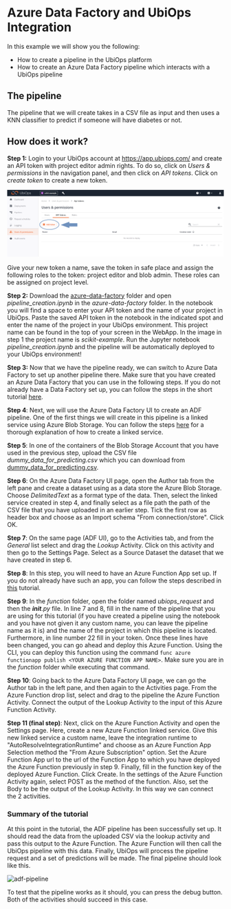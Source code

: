 # Azure Data Factory and UbiOps Integration

In this example we will show you the following:
- How to create a pipeline in the UbiOps platform
- How to create an Azure Data Factory pipeline which interacts with a UbiOps pipeline


## The pipeline

The pipeline that we will create takes in a CSV file as input and then uses a KNN classifier to predict if someone will have diabetes or not.


## How does it work?

**Step 1:** Login to your UbiOps account at https://app.ubiops.com/ and create an API token with project editor
admin rights. To do so, click on *Users & permissions* in the navigation panel, and then click on *API tokens*.
Click on *create token* to create a new token.

![Creating an API token](api_token_screenshot.png)

Give your new token a name, save the token in safe place and assign the following roles to the token: project editor and blob admin.
These roles can be assigned on project level.

**Step 2:** Download the [azure-data-factory](https://download-github.ubiops.com/#!/home?url=https://github.com/UbiOps/cookbook/tree/master/docs/azure-data-factory/azure-data-factory) folder and open *pipeline_creation.ipynb* in the *azure-data-factory* folder. In the notebook you will find a space
to enter your API token and the name of your project in UbiOps. Paste the saved API token in the notebook in the indicated spot
and enter the name of the project in your UbiOps environment. This project name can be found in the top of your screen in the
WebApp. In the image in step 1 the project name is *scikit-example*. Run the Jupyter notebook *pipeline_creation.ipynb* and the pipeline will be automatically deployed to your UbiOps environment!

**Step 3:** Now that we have the pipeline ready, we can switch to Azure Data Factory to set up another pipeline there.
Make sure that you have created an Azure Data Factory that you can use
in the following steps. If you do not already have a Data Factory set up, you can follow the steps in the short tutorial [here](https://docs.microsoft.com/en-us/azure/data-factory/quickstart-create-data-factory-portal#create-a-data-factory).

**Step 4**: Next, we will use the Azure Data Factory UI to create an ADF pipeline. One of the first things we will create in this pipeline is a linked service using
Azure Blob Storage. You can follow the steps [here](https://docs.microsoft.com/en-us/azure/data-factory/quickstart-create-data-factory-portal#create-a-data-factory) for a thorough explanation
of how to create a linked service.

**Step 5**: In one of the containers of the Blob Storage Account that you have used in the previous step, upload the CSV file *dummy_data_for_predicting.csv* which you can download 
from [dummy_data_for_predicting.csv](https://download-github.ubiops.com/#!/home?url=https://github.com/UbiOps/cookbook/tree/master/docs/azure-data-factory/azure-data-factory/dummy_data_for_predicting.csv). 

**Step 6**: On the Azure Data Factory UI page, open the Author tab from the left pane and create a dataset using as a data store the Azure Blob Storage. Choose *DelimitedText* as a format type of the data. Then, select the linked service created in step 4,
and finally select as a file path the path of the CSV file that you have uploaded in an earlier step. Tick the first row as header box and choose as an Import schema "From connection/store". Click OK.

**Step 7**: On the same page (ADF UI), go to the Activities tab, and from the *General* list select and drag the *Lookup* Activity. Click on this activity
and then go to the Settings Page. Select as a Source Dataset the dataset that we have created in step 6.

**Step 8**: In this step, you will need to have an Azure Function App set up. If you do not already have such an app, you can follow the steps 
described in [this](https://docs.microsoft.com/en-us/azure/azure-functions/functions-create-function-app-portal) tutorial.

**Step 9**: In the *function* folder, open the folder named *ubiops_request* and then the *__init__.py* file. In line 7 and 8, fill in the name of the pipeline that you are using for this tutorial (if you have created a pipeline using the notebook 
and you have not given it any custom name, you can leave the pipeline name as it is) and the name of the project in which this pipeline is located. Furthermore, in line number 22 fill in your token.
Once these lines have been changed, you can go ahead and deploy this Azure Function. Using the CLI, you can deploy this function using the command
```func azure functionapp publish <YOUR AZURE FUNCTION APP NAME>```. Make sure you are in the *function* folder while executing that command.

**Step 10**: Going back to the Azure Data Factory UI page, we can go the Author tab in the left pane, and then again to the Activities page. From the Azure Function drop list, select and drag to the pipeline the Azure Function Activity.
Connect the output of the Lookup Activity to the input of this Azure Function Activity.

**Step 11 (final step)**: Next, click on the Azure Function Activity and open the Settings page. Here, create a new Azure Function linked service. Give this new linked service a custom name, leave the integration runtime to "AutoResolveIntegrationRuntime" and choose as an Azure Function App Selection method the "From Azure Subscription" option.
Set the Azure Function App url to the url of the Function App to which you have deployed the Azure Function previously in step 9. Finally, fill in the function key of the deployed Azure Function. Click Create.
In the settings of the Azure Function Activity again, select POST as the method of the function. Also, set the Body to be the output of the Lookup Activity. In this way we can connect the 2 activities.

### Summary of the tutorial
At this point in the tutorial, the ADF pipeline has been successfully set up. It should read the data from the uploaded CSV via the lookup activity and pass this output to the Azure Function. The Azure Function will then call the UbiOps pipeline with this data. Finally, UbiOps will process the pipeline request and a set of predictions will be made.
The final pipeline should look like this.

![adf-pipeline](adf_pipeline.png)

To test that the pipeline works as it should, you can press the debug button. Both of the activities should succeed in this case.
